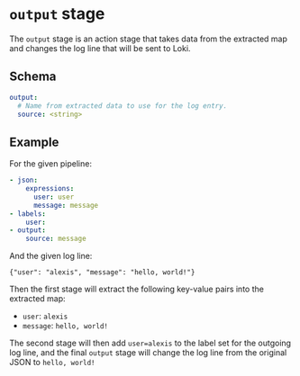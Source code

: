 # `output` stage

The `output` stage is an action stage that takes data from the extracted map and
changes the log line that will be sent to Loki.

## Schema

```yaml
output:
  # Name from extracted data to use for the log entry.
  source: <string>
```

## Example

For the given pipeline:

```yaml
- json:
    expressions:
      user: user
      message: message
- labels:
    user:
- output:
    source: message
```

And the given log line:

```
{"user": "alexis", "message": "hello, world!"}
```

Then the first stage will extract the following key-value pairs into the
extracted map:

- `user`: `alexis`
- `message`: `hello, world!`

The second stage will then add `user=alexis` to the label set for the outgoing
log line, and the final `output` stage will change the log line from the
original JSON to `hello, world!`
